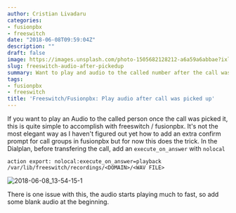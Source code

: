 ```yaml
---
author: Cristian Livadaru
categories:
- fusionpbx
- freeswitch
date: "2018-06-08T09:59:04Z"
description: ""
draft: false
image: https://images.unsplash.com/photo-1505682128212-a6a59a6abbae?ixlib=rb-0.3.5&q=80&fm=jpg&crop=entropy&cs=tinysrgb&w=1080&fit=max&ixid=eyJhcHBfaWQiOjExNzczfQ&s=6adb0c5752f48602ac466fd61eaac052
slug: freeswitch-audio-after-pickedup
summary: Want to play and audio to the called number after the call was picked up?
tags:
- fusionpbx
- freeswitch
title: 'Freeswitch/Fusionpbx: Play audio after call was picked up'
---
```



If you want to play an Audio to the called person once the call was picked it, this is quite simple to accomplish with freeswitch / fusionpbx. 
It's not the most elegant way as I haven't figured out yet how to add an extra confirm prompt for call groups in fusionpbx but for now this does the trick. 
In the Dialplan, before transfering the call, add an `execute_on_answer` with `nolocal`

```
action export: nolocal:execute_on_answer=playback /var/lib/freeswitch/recordings/<DOMAIN>/<WAV FILE>
```

![2018-06-08_13-54-15-1](/images/2018/06/2018-06-08_13-54-15-1.png)

There is one issue with this, the audio starts playing much to fast, so add some blank audio at the beginning.

